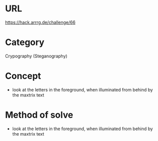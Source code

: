 # URL
https://hack.arrrg.de/challenge/66
# Category
Crypography (Steganography)
# Concept
* look at the letters in the foreground, when illuminated from behind by the maxtrix text
# Method of solve
* look at the letters in the foreground, when illuminated from behind by the maxtrix text
